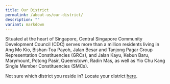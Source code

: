 ```yaml
---
title: Our District
permalink: /about-us/our-district/
description: ""
variant: markdown
---
```

Situated at the heart of Singapore, Central Singapore Community Development Council (CDC) serves more than a million residents living in Ang Mo Kio, Bishan-Toa Payoh, Jalan Besar and Tanjong Pagar Group Representation Constituencies (GRCs), and Jalan Kayu, Kebun Baru, Marymount, Potong Pasir, Queenstown, Radin Mas, as well as Yio Chu Kang Single Member Constituencies (SMCs).

Not sure which district you reside in? Locate your district [here](https://www.gowhere.gov.sg/cdc).